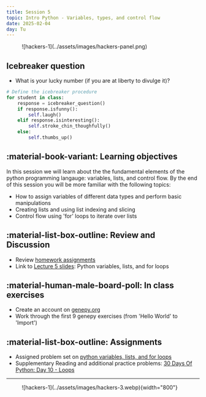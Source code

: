 ```yaml
---
title: Session 5
topic: Intro Python - Variables, types, and control flow
date: 2025-02-04
day: Tu
---
```



<figure markdown="span">
  ![hackers-1](../assets/images/hackers-panel.png)
</figure>

## Icebreaker question
* What is your lucky number (if you are at liberty to divulge it)?
```python
# Define the icebreaker procedure
for student in class:
    response = icebreaker_question()
    if response.isfunny():
        self.laugh()
    elif response.isinteresting():
        self.stroke_chin_thoughfully()
    else:
        self.thumbs_up()
```

## :material-book-variant: Learning objectives
In this session we will learn about the the fundamental elements of the python
programming langauge: variables, lists, and control flow. By the end of this 
session you will be more familiar with the following topics:

- How to assign variables of different data types and perform basic manipulations
- Creating lists and using list indexing and slicing
- Control flow using 'for' loops to iterate over lists

## :material-list-box-outline: Review and Discussion
- Review [homework assignments](https://github.com/iao2122/hack-5-python)
- Link to [Lecture 5 slides](../../lectures/5.0/): Python variables, lists, and for loops

## :material-human-male-board-poll: In class exercises
- Create an account on [genepy.org](https://genepy.org/)
- Work through the first 9 genepy exercises (from 'Hello World' to 'Import')

## :material-list-box-outline: Assignments
- Assigned problem set on [python variables, lists, and for loops](../tutorials/5.0-python-part1.md)
- Supplementary Reading and additional practice problems: [30 Days Of Python: Day 10 - Loops](https://github.com/Asabeneh/30-Days-Of-Python/blob/master/10_Day_Loops/10_loops.md)

---------------------


<figure markdown="span">
  ![hackers-1](../assets/images/hackers-3.webp){width="800"}
</figure>

<!-- Notes
* Show the github 'Preview' tab
-->
